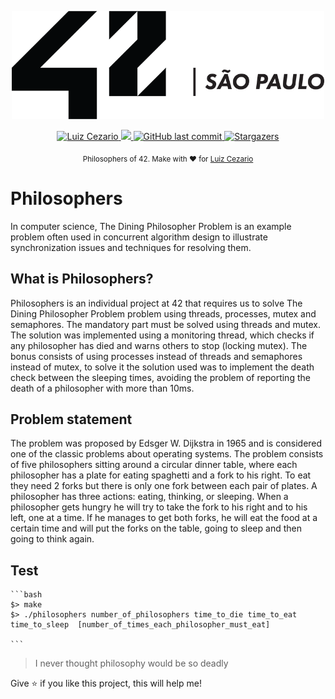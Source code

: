 
<div>
<p align="center">
	<a href="https://www.42sp.org.br/">
		<img src="./.github/42.png" alt="42" width="500"/> 
	</a>
</p>
</div>
<p align="center">	
   <a href="https://www.linkedin.com/in/luiz-lima-cezario/">
      <img alt="Luiz Cezario" src="https://img.shields.io/badge/-luizCezario-682998?style=flat&logo=Linkedin&logoColor=white" />
   </a>

  <a aria-label="Completed" href="https://www.42sp.org.br/">
    <img src="https://img.shields.io/badge/42.sp-Philosophers-682998?logo="></img>
  </a>
  <a href="https://github.com/luizlcezario/Philosophers/commits/master">
    <img alt="GitHub last commit" src="https://img.shields.io/github/last-commit/luizlcezario/Philosophers?color=682998">
  </a> 

  <a href="https://github.com/luizlcezario/Philosophers/stargazers">
    <img alt="Stargazers" src="https://img.shields.io/github/stars/luizlcezario/Philosophers?color=682998&logo=github">
  </a>
</p>

<div align="center">
  <sub>Philosophers of 42. Make with ❤︎ for
        <a href="https://github.com/luizlcezario">Luiz Cezario</a> 
    </a>
  </sub>
</div>


# Philosophers
In computer science, The Dining Philosopher Problem is an example problem often used in concurrent algorithm design to illustrate synchronization issues and techniques for resolving them.

## What is Philosophers?
Philosophers is an individual project at 42 that requires us to solve The Dining Philosopher Problem problem using threads, processes, mutex and semaphores. The mandatory part must be solved using threads and mutex. The solution was implemented using a monitoring thread, which checks if any philosopher has died and warns others to stop (locking mutex). The bonus consists of using processes instead of threads and semaphores instead of mutex, to solve it the solution used was to implement the death check between the sleeping times, avoiding the problem of reporting the death of a philosopher with more than 10ms.

## Problem statement
The problem was proposed by Edsger W. Dijkstra in 1965 and is considered one of the classic problems about operating systems. The problem consists of five philosophers sitting around a circular dinner table, where each philosopher has a plate for eating spaghetti and a fork to his right. To eat they need 2 forks but there is only one fork between each pair of plates. A philosopher has three actions: eating, thinking, or sleeping. When a philosopher gets hungry he will try to take the fork to his right and to his left, one at a time. If he manages to get both forks, he will eat the food at a certain time and will put the forks on the table, going to sleep and then going to think again.

## Test

	```bash
	$> make
	$> ./philosophers number_of_philosophers time_to_die time_to_eat time_to_sleep  [number_of_times_each_philosopher_must_eat]

	```

> I never thought philosophy would be so deadly	

Give ⭐️ if you like this project, this will help me!

